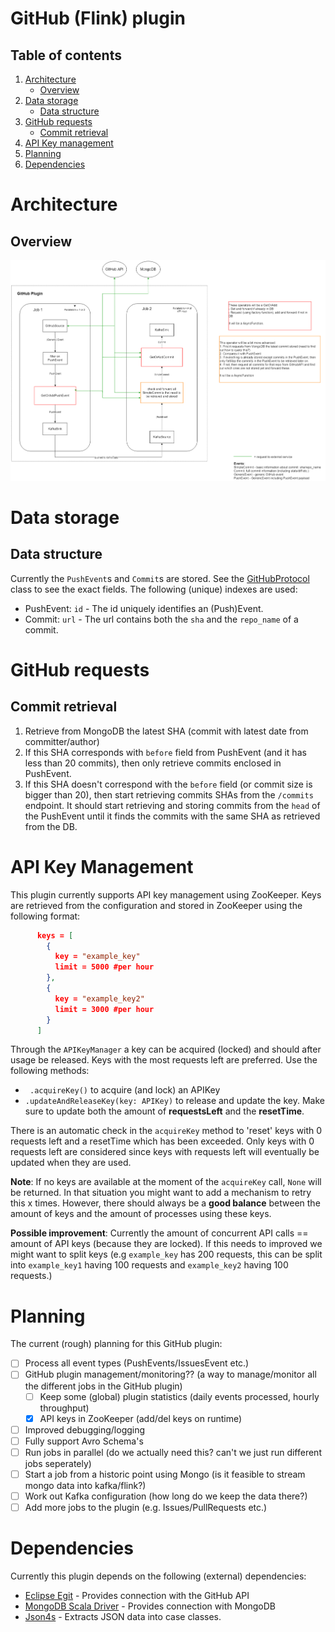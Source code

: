# GitHub (Flink) plugin
## Table of contents
1. [Architecture](#architecture)
    - [Overview](#overview)
2. [Data storage](#data-storage)
    - [Data structure](#data-structure)
3. [GitHub requests](#github-requests)
    - [Commit retrieval](#commit-retrieval)
4. [API Key management](#api-key-management)
5. [Planning](#planning)
6. [Dependencies](#dependencies)

# Architecture
## Overview
![architecture](architecture.png)
# Data storage
## Data structure
Currently the `PushEvent`s and `Commit`s are stored. See the [GitHubProtocol](https://github.com/codefeedr/codefeedr/blob/github_flink_plugin/src/main/scala/org/codefeedr/Core/Clients/GitHub/GitHubProtocol.scala)
class to see the exact fields. The following (unique) indexes are used:

- PushEvent: `id` - The id uniquely identifies an (Push)Event.
- Commit: `url` - The url contains both the `sha` and the `repo_name` of a commit. 

# GitHub requests
## Commit retrieval
1. Retrieve from MongoDB the latest SHA (commit with latest date from committer/author)
2. If this SHA corresponds with `before` field from PushEvent (and it has less than 20 commits),
then only retrieve commits enclosed in PushEvent.
3. If this SHA doesn't correspond with the `before` field (or commit size is bigger than 20), 
then start retrieving commits SHAs from the `/commits` endpoint. It should start retrieving and storing commits from the `head` of the 
PushEvent until it finds the commits with the same SHA as retrieved from the DB. 

# API Key Management
This plugin currently supports API key management using ZooKeeper. 
Keys are retrieved from the configuration and stored in ZooKeeper using the following format:
```json
      keys = [
        {
          key = "example_key"
          limit = 5000 #per hour
        },
        {
          key = "example_key2"
          limit = 3000 #per hour
        }
      ] 
```

Through the `APIKeyManager` a key can be acquired (locked) and should after usage be released. Keys with the most requests left are preferred.
Use the following methods:
- ` .acquireKey()` to acquire (and lock) an APIKey
- `.updateAndReleaseKey(key: APIKey)` to release and update the key. Make sure to update both the amount of **requestsLeft** and the **resetTime**.

There is an automatic check in the `acquireKey` method to 'reset' keys with 0 requests left and a resetTime which has been exceeded.
Only keys with 0 requests left are considered since keys with requests left will eventually be updated when they are used.

**Note**: If no keys are available at the moment of the `acquireKey` call, `None` will be returned. In that situation you might want to add a mechanism to retry this x times. However, there should always be a **good balance** between the amount of keys and the amount of processes using these keys.  

**Possible improvement**: Currently the amount of concurrent API calls == amount of API keys (because they are locked). If this needs to improved we might want to split keys (e.g `example_key` has 200 requests, this can be split into `example_key1` having 100 requests and `example_key2` having 100 requests.)
# Planning
The current (rough) planning for this GitHub plugin:
- [ ] Process all event types (PushEvents/IssuesEvent etc.)
- [ ] GitHub plugin management/monitoring?? (a way to manage/monitor all the different jobs in the GitHub plugin)
    - [ ] Keep some (global) plugin statistics (daily events processed, hourly throughput)
    - [x] API keys in ZooKeeper (add/del keys on runtime)
- [ ] Improved debugging/logging
- [ ] Fully support Avro Schema's
- [ ] Run jobs in parallel (do we actually need this? can't we just run different jobs seperately)
- [ ] Start a job from a historic point using Mongo (is it feasible to stream mongo data into kafka/flink?)
- [ ] Work out Kafka configuration (how long do we keep the data there?)
- [ ] Add more jobs to the plugin (e.g. Issues/PullRequests etc.)

# Dependencies

Currently this plugin depends on the following (external) dependencies:
- [Eclipse Egit](https://github.com/eclipse/egit-github) - Provides connection with the GitHub API
- [MongoDB Scala Driver](http://mongodb.github.io/mongo-scala-driver/2.2/) - Provides connection with MongoDB
- [Json4s](http://json4s.org/) - Extracts JSON data into case classes.
